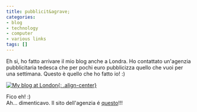 ```yaml
---
title: pubblicit&agrave;
categories:
- blog
- technology
- computer
- various links
tags: []
---
```

Eh si, ho fatto arrivare il mio blog anche a Londra. Ho contattato un'agenzia
pubblicitaria tedesca che per pochi euro pubblicizza quello che vuoi per una
settimana. Questo è quello che ho fatto io! :)  

[![My blog at London]({{site.url}}/images/london_bus.jpg){: .align-center}]({{site.url}}/images/london_bus.jpg "My blog at London" )

Fico eh! :)  
Ah... dimenticavo. Il sito dell'agenzia é [questo](http://letterjames.freenet.de/letterjames.html "http://letterjames.freenet.de/letterjames.html" )!!!

